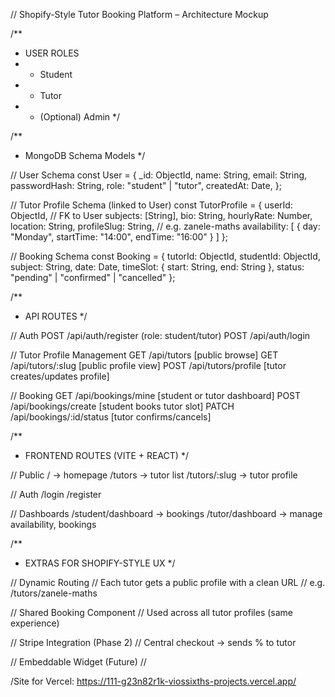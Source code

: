 // Shopify-Style Tutor Booking Platform – Architecture Mockup

/**
 * USER ROLES
 * - Student
 * - Tutor
 * - (Optional) Admin
 */

/**
 * MongoDB Schema Models
 */

// User Schema
const User = {
  _id: ObjectId,
  name: String,
  email: String,
  passwordHash: String,
  role: "student" | "tutor",
  createdAt: Date,
};

// Tutor Profile Schema (linked to User)
const TutorProfile = {
  userId: ObjectId, // FK to User
  subjects: [String],
  bio: String,
  hourlyRate: Number,
  location: String,
  profileSlug: String, // e.g. zanele-maths
  availability: [
    {
      day: "Monday",
      startTime: "14:00",
      endTime: "16:00"
    }
  ]
};

// Booking Schema
const Booking = {
  tutorId: ObjectId,
  studentId: ObjectId,
  subject: String,
  date: Date,
  timeSlot: {
    start: String,
    end: String
  },
  status: "pending" | "confirmed" | "cancelled"
};

/**
 * API ROUTES
 */

// Auth
POST /api/auth/register (role: student/tutor)
POST /api/auth/login

// Tutor Profile Management
GET /api/tutors [public browse]
GET /api/tutors/:slug [public profile view]
POST /api/tutors/profile [tutor creates/updates profile]

// Booking
GET /api/bookings/mine [student or tutor dashboard]
POST /api/bookings/create [student books tutor slot]
PATCH /api/bookings/:id/status [tutor confirms/cancels]

/**
 * FRONTEND ROUTES (VITE + REACT)
 */

// Public
/ -> homepage
/tutors -> tutor list
/tutors/:slug -> tutor profile

// Auth
/login
/register

// Dashboards
/student/dashboard -> bookings
/tutor/dashboard -> manage availability, bookings

/**
 * EXTRAS FOR SHOPIFY-STYLE UX
 */

// Dynamic Routing
// Each tutor gets a public profile with a clean URL
// e.g. /tutors/zanele-maths

// Shared Booking Component
// Used across all tutor profiles (same experience)

// Stripe Integration (Phase 2)
// Central checkout -> sends % to tutor

// Embeddable Widget (Future)
// <TutorBookingWidget tutorSlug="zanele-maths" />


/Site for Vercel:
https://111-g23n82r1k-viossixths-projects.vercel.app/